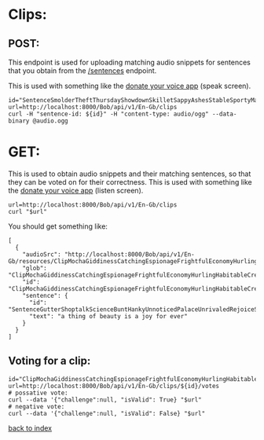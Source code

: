 # Clips:

## POST:

This endpoint is used for uploading matching audio snippets for sentences that you obtain from the 
[/sentences](/docs/sentences) endpoint.

This is used with something like the [donate your voice 
app](https://github.com/Sav22999/common-voice-android/) (speak screen).

    id="SentenceSmolderTheftThursdayShowdownSkilletSappyAshesStableSportyMagnetism"
    url=http://localhost:8000/Bob/api/v1/En-Gb/clips
    curl -H "sentence-id: ${id}" -H "content-type: audio/ogg" --data-binary @audio.ogg

# GET:

This is used to obtain audio snippets and their matching sentences, so that they can be voted on for 
their correctness.
This is used with something like the [donate your voice app](https://github.com/Sav22999/common-voice-android/) (listen screen).

    url=http://localhost:8000/Bob/api/v1/En-Gb/clips
    curl "$url"

You should get something like:

    [
      {
        "audioSrc": "http://localhost:8000/Bob/api/v1/En-Gb/resources/ClipMochaGiddinessCatchingEspionageFrightfulEconomyHurlingHabitableCreatableUndying",
        "glob": "ClipMochaGiddinessCatchingEspionageFrightfulEconomyHurlingHabitableCreatableUndying/SentenceGutterShoptalkScienceBuntHankyUnnoticedPalaceUnrivaledRejoiceShout",
        "id": "ClipMochaGiddinessCatchingEspionageFrightfulEconomyHurlingHabitableCreatableUndying",
        "sentence": {
          "id": "SentenceGutterShoptalkScienceBuntHankyUnnoticedPalaceUnrivaledRejoiceShout",
          "text": "a thing of beauty is a joy for ever"
        }
      }
    ]

## Voting for a clip:

    id="ClipMochaGiddinessCatchingEspionageFrightfulEconomyHurlingHabitableCreatableUndying"
    url=http://localhost:8000/Bob/api/v1/En-Gb/clips/${id}/votes
    # possative vote:
    curl --data '{"challenge":null, "isValid": True} "$url"
    # negative vote:
    curl --data '{"challenge":null, "isValid": False} "$url"

[back to index](/docs)

